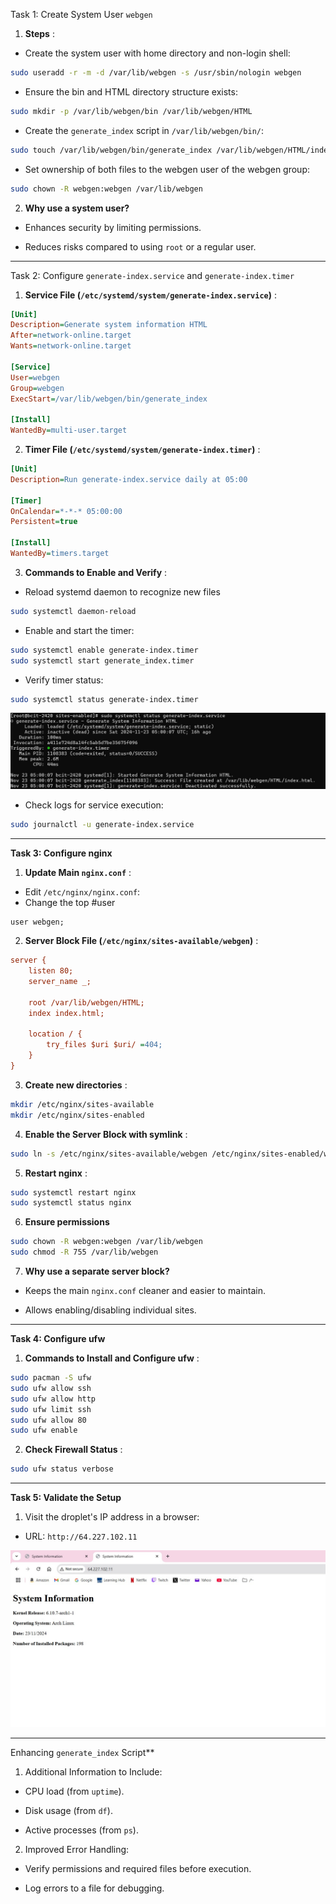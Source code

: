 Task 1: Create System User `webgen`  
1. **Steps** : 
  - Create the system user with home directory and non-login shell:

```bash
sudo useradd -r -m -d /var/lib/webgen -s /usr/sbin/nologin webgen
```
 
  - Ensure the bin and HTML directory structure exists:

```bash
sudo mkdir -p /var/lib/webgen/bin /var/lib/webgen/HTML
```
 
  - Create the `generate_index` script in `/var/lib/webgen/bin/`:

```bash
sudo touch /var/lib/webgen/bin/generate_index /var/lib/webgen/HTML/index.html
```
 
  - Set ownership of both files to the webgen user of the webgen group:

```bash
sudo chown -R webgen:webgen /var/lib/webgen
```
 
2. **Why use a system user?** 
  - Enhances security by limiting permissions.
 
  - Reduces risks compared to using `root` or a regular user.


---

Task 2: Configure `generate-index.service` and `generate-index.timer` 
1. **Service File (`/etc/systemd/system/generate-index.service`)** :

```ini
[Unit]
Description=Generate system information HTML
After=network-online.target
Wants=network-online.target

[Service]
User=webgen
Group=webgen
ExecStart=/var/lib/webgen/bin/generate_index

[Install]
WantedBy=multi-user.target
```
 
2. **Timer File (`/etc/systemd/system/generate-index.timer`)** :

```ini
[Unit]
Description=Run generate-index.service daily at 05:00

[Timer]
OnCalendar=*-*-* 05:00:00
Persistent=true

[Install]
WantedBy=timers.target
```
 
3. **Commands to Enable and Verify** : 
 - Reload systemd daemon to recognize new files
```bash
sudo systemctl daemon-reload
```
  - Enable and start the timer:
  
```bash
sudo systemctl enable generate-index.timer
sudo systemctl start generate_index.timer
```
 
  - Verify timer status:

```bash
sudo systemctl status generate-index.timer
```
 ![cmdscreenshot](./images/Screenshot_1.jpg)
  - Check logs for service execution:

```bash
sudo journalctl -u generate-index.service
```


---

**Task 3: Configure nginx**  
1. **Update Main `nginx.conf`** : 
  - Edit `/etc/nginx/nginx.conf`:
  - Change the top #user
```nginx
user webgen;
```
 
2. **Server Block File (`/etc/nginx/sites-available/webgen`)** :

```ini
server {
    listen 80;
    server_name _;

    root /var/lib/webgen/HTML;
    index index.html;

    location / {
        try_files $uri $uri/ =404;
    }
}
```
 3. **Create new directories** :

```bash
mkdir /etc/nginx/sites-available
mkdir /etc/nginx/sites-enabled
```
4. **Enable the Server Block with symlink** :

```bash
sudo ln -s /etc/nginx/sites-available/webgen /etc/nginx/sites-enabled/webgen
```
 
5. **Restart nginx** :

```bash
sudo systemctl restart nginx
sudo systemctl status nginx
```
6. **Ensure permissions**
```bash
sudo chown -R webgen:webgen /var/lib/webgen
sudo chmod -R 755 /var/lib/webgen
```
7. **Why use a separate server block?**  
  - Keeps the main `nginx.conf` cleaner and easier to maintain.

  - Allows enabling/disabling individual sites.

---

**Task 4: Configure ufw**  
1. **Commands to Install and Configure ufw** :

```bash
sudo pacman -S ufw
sudo ufw allow ssh
sudo ufw allow http
sudo ufw limit ssh
sudo ufw allow 80
sudo ufw enable
```
 
2. **Check Firewall Status** :

```bash
sudo ufw status verbose
```

---

**Task 5: Validate the Setup**  
1. Visit the droplet's IP address in a browser: 
  - URL: `http://64.227.102.11`
 
![sitescreenshot](./images/Screenshot_2.jpg)

---

Enhancing `generate_index` Script**  
1. Additional Information to Include:
 
  - CPU load (from `uptime`).
 
  - Disk usage (from `df`).
 
  - Active processes (from `ps`).
 
2. Improved Error Handling:

  - Verify permissions and required files before execution.

  - Log errors to a file for debugging.